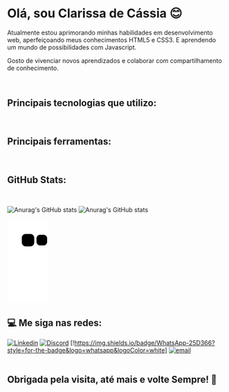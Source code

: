 # Olá, sou Clarissa de Cássia 😊


 Atualmente estou aprimorando minhas habilidades em desenvolvimento web, aperfeiçoando meus conhecimentos HTML5 e CSS3. E aprendendo um mundo de possibilidades com Javascript.

 Gosto de vivenciar novos aprendizados e colaborar com compartilhamento de conhecimento.

<br/>

 ## Principais tecnologias que utilizo: 
 <div style="display: inline-block;">
    <img src="https://img.shields.io/badge/HTML5-E34F26?style=for-the-badge&logo=html5&logoColor=white" alt="">
    <img src="https://img.shields.io/badge/CSS3-1572B6?style=for-the-badge&logo=css3&logoColor=white" alt="">
     <img src="https://img.shields.io/badge/JavaScript-F7DF1E?style=for-the-badge&logo=javascript&logoColor=black" alt=""></div>
<br/>

## Principais ferramentas: 
<div style="display: inline-block;">
<img src="https://img.shields.io/badge/GitHub-100000?style=for-the-badge&logo=github&logoColor=white" alt="">
<img src="https://img.shields.io/badge/GIT-E44C30?style=for-the-badge&logo=git&logoColor=white" alt="">
<img src="https://img.shields.io/badge/Visual_Studio_Code-0078D4?style=for-the-badge&logo=visual%20studio%20code&logoColor=white" alt="">
<img src="" alt="">
<img src="https://img.shields.io/badge/Figma-F24E1E?style=for-the-badge&logo=figma&logoColor=white" alt="">
<img src="" alt="">
<img src="https://img.shields.io/badge/Notion-000000?style=for-the-badge&logo=notion&logoColor=white" alt="">
<img src="" alt="">
</div>
<br/>

   ## GitHub Stats:
  <br/>

  ![Anurag's GitHub stats](https://github-readme-stats.vercel.app/api?username=ClariCassia&show_icons=true&theme=outrun)
   ![Anurag's GitHub stats](https://github-readme-stats.vercel.app/api/top-langs/?username=ClariCassia&theme=outrun)
  
<div> 
 
  ![Snake animation](https://github.com/ClariCassia/ClariCassia/blob/output/github-contribution-grid-snake.svg)

</div>


 ## 💻 Me siga nas redes:

[![Linkedin](https://img.shields.io/badge/LinkedIn-0077B5?style=for-the-badge&logo=linkedin&logoColor=white)](https://www.linkedin.com/in/clarissa-c%C3%A1ssia-6b8547242/)
[![Discord](https://img.shields.io/badge/Discord-7289DA?style=for-the-badge&logo=discord&logoColor=white)]()
[!https://img.shields.io/badge/WhatsApp-25D366?style=for-the-badge&logo=whatsapp&logoColor=white]
[![email](https://img.shields.io/badge/Gmail-D14836?style=for-the-badge&logo=gmail&logoColor=white)](https://clari.cassia@gmail.com)
<br/>
<br/>

##  Obrigada pela visita, até mais e volte Sempre! 💜
